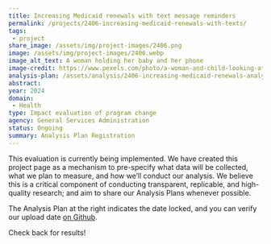 ```yaml
---
title: Increasing Medicaid renewals with text message reminders
permalink: /projects/2406-increasing-medicaid-renewals-with-texts/
tags: 
 - project
share_image: /assets/img/project-images/2406.png
image: /assets/img/project-images/2406.webp 
image_alt_text: A woman holding her baby and her phone
image-credit: https://www.pexels.com/photo/a-woman-and-child-looking-at-a-cell-phone-27177479/
analysis-plan: /assets/analysis/2406-increasing-medicaid-renewals-analysis-plan.pdf
abstract: 
year: 2024
domain:
 - Health
type: Impact evaluation of program change
agency: General Services Administration
status: Ongoing
summary: Analysis Plan Registration
---
```

This evaluation is currently being implemented. We have created this project page as a mechanism to pre-specify what data will be collected, what we plan to measure, and how we’ll conduct our analysis. We believe this is a critical component of conducting transparent, replicable, and high-quality research; and aim to share our Analysis Plans whenever possible.

The Analysis Plan at the right indicates the date locked, and you can verify our upload date <a class="usa-link usa-link--external" href="https://github.com/gsa-oes/office-of-evaluation-sciences/commits/master/assets/analysis/2406-increasing-medicaid-renewals-analysis-plan.pdf">on Github</a>.

Check back for results!
